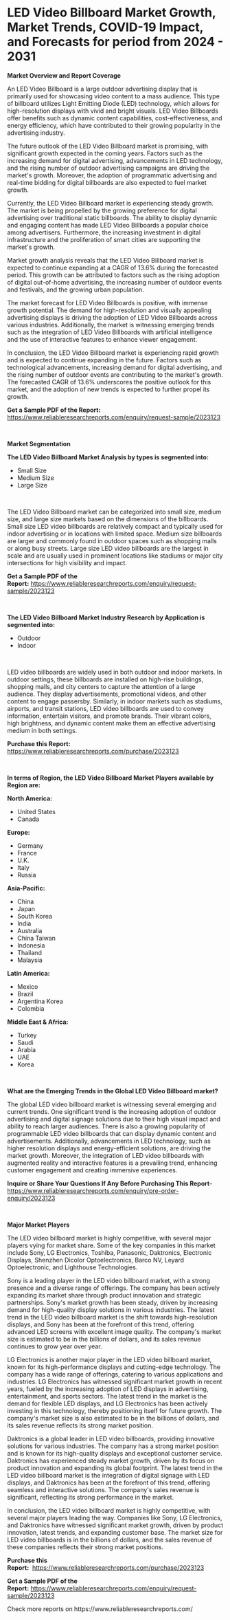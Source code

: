 <p><h1>LED Video Billboard Market Growth, Market Trends, COVID-19 Impact, and Forecasts for period from 2024 - 2031</h1></p><p><strong>Market Overview and Report Coverage</strong></p>
<p><p>An LED Video Billboard is a large outdoor advertising display that is primarily used for showcasing video content to a mass audience. This type of billboard utilizes Light Emitting Diode (LED) technology, which allows for high-resolution displays with vivid and bright visuals. LED Video Billboards offer benefits such as dynamic content capabilities, cost-effectiveness, and energy efficiency, which have contributed to their growing popularity in the advertising industry.</p><p>The future outlook of the LED Video Billboard market is promising, with significant growth expected in the coming years. Factors such as the increasing demand for digital advertising, advancements in LED technology, and the rising number of outdoor advertising campaigns are driving the market's growth. Moreover, the adoption of programmatic advertising and real-time bidding for digital billboards are also expected to fuel market growth.</p><p>Currently, the LED Video Billboard market is experiencing steady growth. The market is being propelled by the growing preference for digital advertising over traditional static billboards. The ability to display dynamic and engaging content has made LED Video Billboards a popular choice among advertisers. Furthermore, the increasing investment in digital infrastructure and the proliferation of smart cities are supporting the market's growth.</p><p>Market growth analysis reveals that the LED Video Billboard market is expected to continue expanding at a CAGR of 13.6% during the forecasted period. This growth can be attributed to factors such as the rising adoption of digital out-of-home advertising, the increasing number of outdoor events and festivals, and the growing urban population.</p><p>The market forecast for LED Video Billboards is positive, with immense growth potential. The demand for high-resolution and visually appealing advertising displays is driving the adoption of LED Video Billboards across various industries. Additionally, the market is witnessing emerging trends such as the integration of LED Video Billboards with artificial intelligence and the use of interactive features to enhance viewer engagement.</p><p>In conclusion, the LED Video Billboard market is experiencing rapid growth and is expected to continue expanding in the future. Factors such as technological advancements, increasing demand for digital advertising, and the rising number of outdoor events are contributing to the market's growth. The forecasted CAGR of 13.6% underscores the positive outlook for this market, and the adoption of new trends is expected to further propel its growth.</p></p>
<p><strong>Get a Sample PDF of the Report:</strong> <a href="https://www.reliableresearchreports.com/enquiry/request-sample/2023123">https://www.reliableresearchreports.com/enquiry/request-sample/2023123</a></p>
<p>&nbsp;</p>
<p><strong>Market Segmentation</strong></p>
<p><strong>The LED Video Billboard Market Analysis by types is segmented into:</strong></p>
<p><ul><li>Small Size</li><li>Medium Size</li><li>Large Size</li></ul></p>
<p>&nbsp;</p>
<p><p>The LED Video Billboard market can be categorized into small size, medium size, and large size markets based on the dimensions of the billboards. Small size LED video billboards are relatively compact and typically used for indoor advertising or in locations with limited space. Medium size billboards are larger and commonly found in outdoor spaces such as shopping malls or along busy streets. Large size LED video billboards are the largest in scale and are usually used in prominent locations like stadiums or major city intersections for high visibility and impact.</p></p>
<p><strong>Get a Sample PDF of the Report:</strong>&nbsp;<a href="https://www.reliableresearchreports.com/enquiry/request-sample/2023123">https://www.reliableresearchreports.com/enquiry/request-sample/2023123</a></p>
<p>&nbsp;</p>
<p><strong>The LED Video Billboard Market Industry Research by Application is segmented into:</strong></p>
<p><ul><li>Outdoor</li><li>Indoor</li></ul></p>
<p>&nbsp;</p>
<p><p>LED video billboards are widely used in both outdoor and indoor markets. In outdoor settings, these billboards are installed on high-rise buildings, shopping malls, and city centers to capture the attention of a large audience. They display advertisements, promotional videos, and other content to engage passersby. Similarly, in indoor markets such as stadiums, airports, and transit stations, LED video billboards are used to convey information, entertain visitors, and promote brands. Their vibrant colors, high brightness, and dynamic content make them an effective advertising medium in both settings.</p></p>
<p><strong>Purchase this Report:</strong>&nbsp; <a href="https://www.reliableresearchreports.com/purchase/2023123">https://www.reliableresearchreports.com/purchase/2023123</a></p>
<p>&nbsp;</p>
<p><strong>In terms of Region, the LED Video Billboard Market Players available by Region are:</strong></p>
<p>
    <p> <strong> North America: </strong>
        <ul>
            <li>United States</li>
            <li>Canada</li>
        </ul>
        </p> 
    <p> <strong> Europe: </strong>
        <ul>
            <li>Germany</li>
            <li>France</li>
            <li>U.K.</li>
            <li>Italy</li>
            <li>Russia</li>
        </ul>
        </p> 
    <p> <strong> Asia-Pacific: </strong>
        <ul>
            <li>China</li>
            <li>Japan</li>
            <li>South Korea</li>
            <li>India</li>
            <li>Australia</li>
            <li>China Taiwan</li>
            <li>Indonesia</li>
            <li>Thailand</li>
            <li>Malaysia</li>
        </ul>
        </p> 
    <p> <strong> Latin America: </strong>
        <ul>
            <li>Mexico</li>
            <li>Brazil</li>
            <li>Argentina Korea</li>
            <li>Colombia</li>
        </ul>
        </p> 
    <p> <strong> Middle East & Africa: </strong>
        <ul>
            <li>Turkey</li>
            <li>Saudi</li>
            <li>Arabia</li>
            <li>UAE</li>
            <li>Korea</li>
        </ul>
    </p>
    </p>
<p>&nbsp;</p>
<p><strong>What are the Emerging Trends in the Global LED Video Billboard market?</strong></p>
<p><p>The global LED video billboard market is witnessing several emerging and current trends. One significant trend is the increasing adoption of outdoor advertising and digital signage solutions due to their high visual impact and ability to reach larger audiences. There is also a growing popularity of programmable LED video billboards that can display dynamic content and advertisements. Additionally, advancements in LED technology, such as higher resolution displays and energy-efficient solutions, are driving the market growth. Moreover, the integration of LED video billboards with augmented reality and interactive features is a prevailing trend, enhancing customer engagement and creating immersive experiences.</p></p>
<p><strong>Inquire or Share Your Questions If Any Before Purchasing This Report</strong>- <a href="https://www.reliableresearchreports.com/enquiry/pre-order-enquiry/2023123">https://www.reliableresearchreports.com/enquiry/pre-order-enquiry/2023123</a></p>
<p>&nbsp;</p>
<p><strong>Major Market Players</strong></p>
<p><p>The LED video billboard market is highly competitive, with several major players vying for market share. Some of the key companies in this market include Sony, LG Electronics, Toshiba, Panasonic, Daktronics, Electronic Displays, Shenzhen Dicolor Optoelectronics, Barco NV, Leyard Optoelectronic, and Lighthouse Technologies.</p><p>Sony is a leading player in the LED video billboard market, with a strong presence and a diverse range of offerings. The company has been actively expanding its market share through product innovation and strategic partnerships. Sony's market growth has been steady, driven by increasing demand for high-quality display solutions in various industries. The latest trend in the LED video billboard market is the shift towards high-resolution displays, and Sony has been at the forefront of this trend, offering advanced LED screens with excellent image quality. The company's market size is estimated to be in the billions of dollars, and its sales revenue continues to grow year over year.</p><p>LG Electronics is another major player in the LED video billboard market, known for its high-performance displays and cutting-edge technology. The company has a wide range of offerings, catering to various applications and industries. LG Electronics has witnessed significant market growth in recent years, fueled by the increasing adoption of LED displays in advertising, entertainment, and sports sectors. The latest trend in the market is the demand for flexible LED displays, and LG Electronics has been actively investing in this technology, thereby positioning itself for future growth. The company's market size is also estimated to be in the billions of dollars, and its sales revenue reflects its strong market position.</p><p>Daktronics is a global leader in LED video billboards, providing innovative solutions for various industries. The company has a strong market position and is known for its high-quality displays and exceptional customer service. Daktronics has experienced steady market growth, driven by its focus on product innovation and expanding its global footprint. The latest trend in the LED video billboard market is the integration of digital signage with LED displays, and Daktronics has been at the forefront of this trend, offering seamless and interactive solutions. The company's sales revenue is significant, reflecting its strong performance in the market.</p><p>In conclusion, the LED video billboard market is highly competitive, with several major players leading the way. Companies like Sony, LG Electronics, and Daktronics have witnessed significant market growth, driven by product innovation, latest trends, and expanding customer base. The market size for LED video billboards is in the billions of dollars, and the sales revenue of these companies reflects their strong market positions.</p></p>
<p><strong>Purchase this Report:</strong>&nbsp;&nbsp;<a href="https://www.reliableresearchreports.com/purchase/2023123">https://www.reliableresearchreports.com/purchase/2023123</a></p>
<p></p>
<p><strong>Get a Sample PDF of the Report:</strong>&nbsp;<a href="https://www.reliableresearchreports.com/enquiry/request-sample/2023123">https://www.reliableresearchreports.com/enquiry/request-sample/2023123</a></p>
<p>Check more reports on https://www.reliableresearchreports.com/</p>